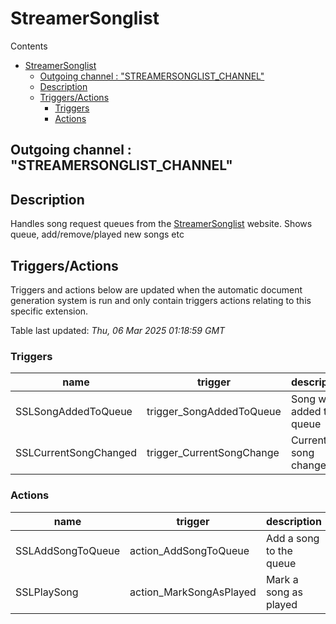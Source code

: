 <!-- this file will be auto updated for triggers and actions when the apidocs automatic
document builder is run.
To have the triggers and actions inserted do not remove the tags 'ReplaceTAGFor...' below
To run go to 'StreamRoller\docs\apidocs' and run 'node readmebuilder.mjs'
The script will parse files in the extensions directory looking for "triggersandactions ="
if found it will attempt to load hte file and use the exported 'triggersandactions' variable
to create the tables shown in the parsed README.md files
This was the only way I could find to autoupdate the triggers and actions lists
 -->
# StreamerSonglist
Contents
- [StreamerSonglist](#streamersonglist)
  - [Outgoing channel : "STREAMERSONGLIST\_CHANNEL"](#outgoing-channel--streamersonglist_channel)
  - [Description](#description)
  - [Triggers/Actions](#triggersactions)
    - [Triggers](#triggers)
    - [Actions](#actions)
## Outgoing channel : "STREAMERSONGLIST_CHANNEL"
## Description
Handles song request queues from the [StreamerSonglist](http://streamersonglist.com/) website. Shows queue, add/remove/played new songs etc
## Triggers/Actions


Triggers and actions below are updated when the automatic document generation system is run and only contain triggers actions relating to this specific extension.

Table last updated: *Thu, 06 Mar 2025 01:18:59 GMT*

### Triggers

| name | trigger | description |
| --- | --- | --- |
| SSLSongAddedToQueue | trigger_SongAddedToQueue | Song was added to queue |
| SSLCurrentSongChanged | trigger_CurrentSongChange | Current song changed |

### Actions

| name | trigger | description |
| --- | --- | --- |
| SSLAddSongToQueue | action_AddSongToQueue | Add a song to the queue |
| SSLPlaySong | action_MarkSongAsPlayed | Mark a song as played |
